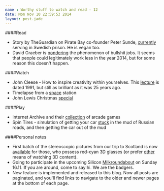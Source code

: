 ```yaml
---
name : Worthy stuff to watch and read - 12
date: Mon Nov 10 22:59:53 2014
layout: post.jade
---
```


####Read
* Story by TheGuardian on Pirate Bay co-founder Peter Sunde, [currently](http://www.theguardian.com/technology/2014/nov/05/sp-pirate-bay-cofounder-peter-sunde-in-prison) serving in Swedish prison. He is vegan too.
* David Graeber is [pondering](https://libcom.org/library/phenomenon-bullshit-jobs-david-graeber) the phenomenon of bullshit jobs. It seems that people could legitimately work less in the year 2014, but for some reason this doesn't happen.

####Watch

* John Cleese - How to inspire creativity within yourselves. This [lecture](http://tune.pk/video/3977274/john-cleese-how-to-inspire-creativity-within-yourselves) is dated 1991, but still as brilliant as it was 25 years ago.
* Timelapse from a [space](http://vimeo.com/111049676) station
* John Lewis Christmas [special](https://www.youtube.com/watch?v=iccscUFY860)

####Play

* Internet Archive and their [collection](https://archive.org/details/internetarcade) of arcade games
* Spin Tires - simulation of getting your car [stuck](https://www.youtube.com/watch?v=qiOt7SuHGPM) in the mud of Russian roads, and then getting the car out of the mud

####Personal notes

* First batch of the stereoscopic pictures from our trip to Scotland is now [available](https://www.flickr.com/photos/karismafilms/sets/72157648775217758/) for those, who possess red-cyan 3D glasses (or prefer [other](http://phereo.com/album/545d5f0ad475fe505c000390) means of watching 3D content).
* Going to participate in the upcoming Silicon [Milkroundabout](https://www.siliconmilkroundabout.com) on Sunday 16.11. If you are around, come to say hi. We are the badgers.
* New feature is implemented and released to this blog. Now all posts are paginated, and you'll find links to navigate to the older and newer pages at the bottom of each page.

